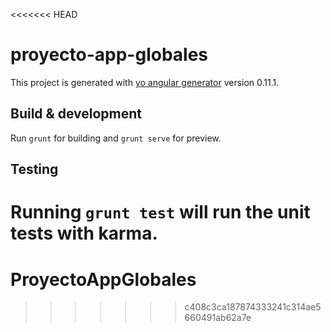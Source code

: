 <<<<<<< HEAD
# proyecto-app-globales

This project is generated with [yo angular generator](https://github.com/yeoman/generator-angular)
version 0.11.1.

## Build & development

Run `grunt` for building and `grunt serve` for preview.

## Testing

Running `grunt test` will run the unit tests with karma.
=======
# ProyectoAppGlobales
>>>>>>> c408c3ca187874333241c314ae5660491ab62a7e
